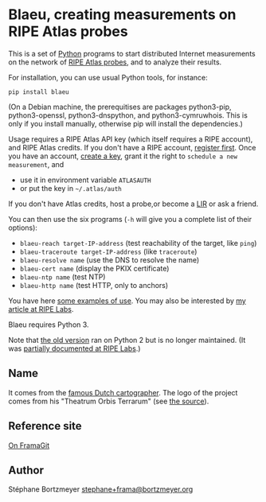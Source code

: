 # Blaeu, creating measurements on RIPE Atlas probes

This is a set of [Python](https://www.python.org/) programs to start distributed Internet measurements on the network of [RIPE Atlas probes](https://atlas.ripe.net/), and to analyze their results.

For installation, you can use usual Python tools, for instance:

```
pip install blaeu
```

(On a Debian machine, the prerequitises are packages python3-pip, python3-openssl, python3-dnspython, and python3-cymruwhois. This is only if you install manually, otherwise pip will install the dependencies.)

Usage requires a RIPE Atlas API key (which itself requires a RIPE account), and RIPE Atlas credits. If you don't have a RIPE account, [register first](https://access.ripe.net/). Once you have an account, [create a key](https://atlas.ripe.net/keys/), grant it the right to `schedule a new measurement`, and

* use it in environment variable `ATLASAUTH`
* or put the key in `~/.atlas/auth`

If you don't have Atlas credits, host a probe,or become a [LIR](https://www.ripe.net/participate/member-support) or ask a friend.

You can then use the six programs (`-h` will give you a complete list of their options):

* `blaeu-reach target-IP-address` (test reachability of the target, like `ping`)
* `blaeu-traceroute target-IP-address` (like `traceroute`)
* `blaeu-resolve name` (use the DNS to resolve the name)
* `blaeu-cert name` (display the PKIX certificate)
* `blaeu-ntp name` (test NTP)
* `blaeu-http name` (test HTTP, only to anchors)

You have here [some examples of use](EXAMPLES.md). You may also be interested by [my article at RIPE Labs](https://labs.ripe.net/Members/stephane_bortzmeyer/creating-ripe-atlas-one-off-measurements-with-blaeu).

Blaeu requires Python 3.

Note that [the old version](https://github.com/RIPE-Atlas-Community/ripe-atlas-community-contrib) ran on Python 2 but is no longer maintained. (It was [partially documented at RIPE Labs](https://labs.ripe.net/Members/stephane_bortzmeyer/using-ripe-atlas-to-debug-network-connectivity-problems).)

## Name

It comes from the [famous Dutch cartographer](https://en.wikipedia.org/wiki/Willem_Blaeu). The logo of the project comes from his "Theatrum Orbis Terrarum" (see [the source](https://commons.wikimedia.org/wiki/File:Blaeu_1645_-_Livonia_vulgo_Lyefland.jpg)).

## Reference site

[On FramaGit](https://framagit.org/bortzmeyer/blaeu)

## Author

Stéphane Bortzmeyer <stephane+frama@bortzmeyer.org>

